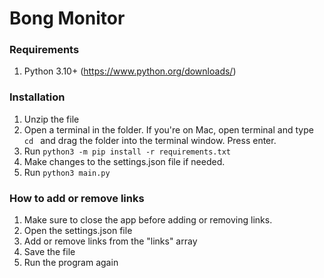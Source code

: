 # Bong Monitor

### Requirements

1. Python 3.10+ (https://www.python.org/downloads/)

### Installation

1. Unzip the file
2. Open a terminal in the folder. If you're on Mac, open terminal and type `cd ` and drag the folder into the terminal window. Press enter.
3. Run `python3 -m pip install -r requirements.txt`
4. Make changes to the settings.json file if needed.
4. Run `python3 main.py`

### How to add or remove links

1. Make sure to close the app before adding or removing links.
2. Open the settings.json file
3. Add or remove links from the "links" array
4. Save the file
5. Run the program again
